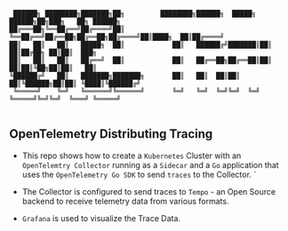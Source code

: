 ```
 ██████╗ ████████╗███████╗██╗         ████████╗██████╗  █████╗  ██████╗██╗███╗   ██╗ ██████╗ 
██╔═══██╗╚══██╔══╝██╔════╝██║         ╚══██╔══╝██╔══██╗██╔══██╗██╔════╝██║████╗  ██║██╔════╝ 
██║   ██║   ██║   █████╗  ██║            ██║   ██████╔╝███████║██║     ██║██╔██╗ ██║██║  ███╗
██║   ██║   ██║   ██╔══╝  ██║            ██║   ██╔══██╗██╔══██║██║     ██║██║╚██╗██║██║   ██║
╚██████╔╝   ██║   ███████╗███████╗       ██║   ██║  ██║██║  ██║╚██████╗██║██║ ╚████║╚██████╔╝
 ╚═════╝    ╚═╝   ╚══════╝╚══════╝       ╚═╝   ╚═╝  ╚═╝╚═╝  ╚═╝ ╚═════╝╚═╝╚═╝  ╚═══╝ ╚═════╝ 
                                                                                             

```

## OpenTelemetry Distributing Tracing 


- This  repo shows how to create a `Kubernetes` Cluster with an `OpenTelemtry Collector` running as a `Sidecar` and a `Go` application that uses the `OpenTelemetry Go SDK` to send `traces` to the Collector. 
`
- The Collector is configured to send traces to `Tempo` - an Open Source backend to receive telemetry data from various formats.

- `Grafana` is used to visualize the Trace Data. 

